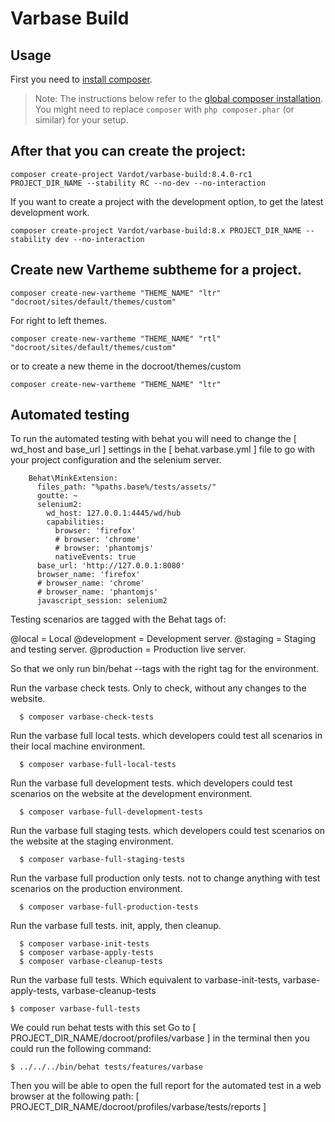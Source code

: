 # Varbase Build

## Usage

First you need to [install composer](https://getcomposer.org/doc/00-intro.md#installation-linux-unix-osx).

> Note: The instructions below refer to the [global composer installation](https://getcomposer.org/doc/00-intro.md#globally).
You might need to replace `composer` with `php composer.phar` (or similar)
for your setup.

## After that you can create the project:

```
composer create-project Vardot/varbase-build:8.4.0-rc1 PROJECT_DIR_NAME --stability RC --no-dev --no-interaction
```

If you want to create a project with the development option, to get the latest
development work.

```
composer create-project Vardot/varbase-build:8.x PROJECT_DIR_NAME --stability dev --no-interaction
```

## Create new Vartheme subtheme for a project.
```
composer create-new-vartheme "THEME_NAME" "ltr" "docroot/sites/default/themes/custom"
```

For right to left themes.
```
composer create-new-vartheme "THEME_NAME" "rtl" "docroot/sites/default/themes/custom"
```

or to create a new theme in the docroot/themes/custom
```
composer create-new-vartheme "THEME_NAME" "ltr"
```

## Automated testing
To run the automated testing with behat you will need to change the [ wd_host and base_url ] settings in the
[ behat.varbase.yml ] file to go with your project configuration and the selenium server.

```
    Behat\MinkExtension:
      files_path: "%paths.base%/tests/assets/"
      goutte: ~
      selenium2:
        wd_host: 127.0.0.1:4445/wd/hub
        capabilities:
          browser: 'firefox'
          # browser: 'chrome'
          # browser: 'phantomjs'
          nativeEvents: true
      base_url: 'http://127.0.0.1:8080'
      browser_name: 'firefox'
      # browser_name: 'chrome'
      # browser_name: 'phantomjs'
      javascript_session: selenium2
```
      
Testing scenarios are tagged with the Behat tags of:

@local = Local
@development = Development server.
@staging = Staging and testing server.
@production = Production live server.

So that we only run bin/behat --tags with the right tag for the environment.

Run the varbase check tests. Only to check, without any changes to the website.
```
  $ composer varbase-check-tests
```

Run the varbase full local tests. which developers could test all scenarios in their local machine environment.
```
  $ composer varbase-full-local-tests
```

Run the varbase full development tests. which developers could test scenarios on the website at the development environment.
```
  $ composer varbase-full-development-tests
```

Run the varbase full staging tests. which developers could test scenarios on the website at the staging environment.
```
  $ composer varbase-full-staging-tests
```

Run the varbase full production only tests. not to change anything with test scenarios on the production environment.
```
  $ composer varbase-full-production-tests
```

Run the varbase full tests. init, apply, then cleanup.
```
  $ composer varbase-init-tests
  $ composer varbase-apply-tests
  $ composer varbase-cleanup-tests
```

Run the varbase full tests. Which equivalent to varbase-init-tests, varbase-apply-tests, varbase-cleanup-tests
```
$ composer varbase-full-tests
```

We could run behat tests with this set
Go to [ PROJECT_DIR_NAME/docroot/profiles/varbase ] in the terminal then you could run the following command:
```
$ ../../../bin/behat tests/features/varbase

```

Then you will be able to open the full report for the automated test in a web browser at the following path:
[ PROJECT_DIR_NAME/docroot/profiles/varbase/tests/reports ]
